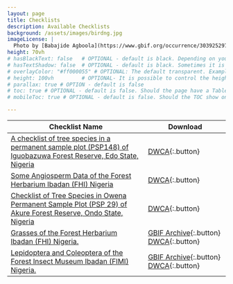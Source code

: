 ```yaml
---
layout: page
title: Checklists
description: Available Checklists
background: /assets/images/birdng.jpg
imageLicense: |
  Photo by [Babajide Agboola](https://www.gbif.org/occurrence/3039252977)
height: 70vh
# hasBlackText: false   # OPTIONAL - default is black. Depending on your background image is can be useful to change text color
# hasTextShadow: false  # OPTIONAL - default is black. Sometimes it is neccessary to add a shadow to the text to give contrast
# overlayColor: "#ff000055" # OPTIONAL: The default transparent. Example value: #00000055
# height: 100vh         # OPTIONAL- It is possible to control the height of the image. 100vh means that it should take up full Viewport Height (vh)
# parallax: true # OPTION - default is false
# toc: true # OPTIONAL - default is false. Should the page have a Table of Contents
# mobileToc: true # OPTIONAL - default is false. Should the TOC show on mobile devices (will show above article)

---
```


| Checklist Name            | Download |
|---------------------------|-------|
|[A checklist of tree species in a permanent sample plot (PSP148) of Iguobazuwa Forest Reserve, Edo State, Nigeria](https://www.gbif.org/dataset/60c5b2f3-6106-4dd0-bf65-c915c9cf6d1e) | [DWCA](ipt-nigeria.gbif.fr/archive.do?r=psp148data){:.button} |
|[Some Angiosperm Data of the Forest Herbarium Ibadan (FHI) Nigeria](https://www.gbif.org/dataset/0e89ef93-34c2-4942-97f6-9d995edb1f8f)| [DWCA](ipt-nigeria.gbif.fr/archive.do?r=fhi_angiosperm_data){:.button}|
|[Checklist of Tree Species in Owena Permanent Sample Plot (PSP 29) of Akure Forest Reserve, Ondo State, Nigeria](https://www.gbif.org/dataset/42fde02c-be72-4db3-a133-98a886793a75) | [DWCA](http://ipt-nigeria.gbif.fr/archive.do?r=psp29checklistdata){:.button}|
|[Grasses of the Forest Herbarium Ibadan (FHI) Nigeria.](https://www.gbif.org/dataset/beefc0e5-520f-446c-8d7a-2e1c35394144) | [GBIF Archive](https://www.gbif.org/occurrence/download?dataset_key=beefc0e5-520f-446c-8d7a-2e1c35394144){:.button} [DWCA](http://ipt-nigeria.gbif.fr/archive.do?r=plants_fhi_nigeria){:.button}|
|[Lepidoptera and Coleoptera of the Forest Insect Museum Ibadan (FIMI) Nigeria.](https://www.gbif.org/dataset/dbf97ebc-f931-4b99-8b3b-6fb1375b21bb) | [GBIF Archive](https://www.gbif.org/occurrence/download?dataset_key=dbf97ebc-f931-4b99-8b3b-6fb1375b21bb){:.button} [DWCA](http://ipt-nigeria.gbif.fr/archive.do?r=nigeria_insect-503-fimi){:.button}|
